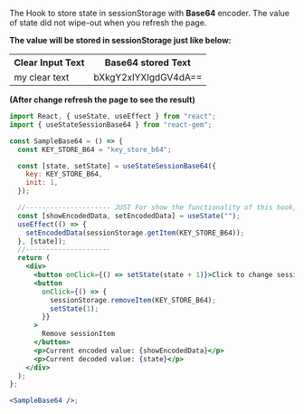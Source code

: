 The Hook to store state in sessionStorage with **Base64** encoder. The value of state did not wipe-out when you refresh the page.

**The value will be stored in sessionStorage just like below:**

<table>
  <tr>
    <th>Clear Input Text</th>
    <th>Base64 stored Text</th>
  </tr>
  <tr>
    <td>my clear text</td>
    <td>bXkgY2xlYXIgdGV4dA==</td>
  </tr>
</table>

**(After change refresh the page to see the result)**

```jsx
import React, { useState, useEffect } from "react";
import { useStateSessionBase64 } from "react-gem";

const SampleBase64 = () => {
  const KEY_STORE_B64 = "key_store_b64";

  const [state, setState] = useStateSessionBase64({
    key: KEY_STORE_B64,
    init: 1,
  });

  //--------------------- JUST For show the functionality of this hook, DO NOT NEED to do this in real app
  const [showEncodedData, setEncodedData] = useState("");
  useEffect(() => {
    setEncodedData(sessionStorage.getItem(KEY_STORE_B64));
  }, [state]);
  //---------------------
  return (
    <div>
      <button onClick={() => setState(state + 1)}>Click to change session state</button>
      <button
        onClick={() => {
          sessionStorage.removeItem(KEY_STORE_B64);
          setState(1);
        }}
      >
        Remove sessionItem
      </button>
      <p>Current encoded value: {showEncodedData}</p>
      <p>Current decoded value: {state}</p>
    </div>
  );
};

<SampleBase64 />;
```
